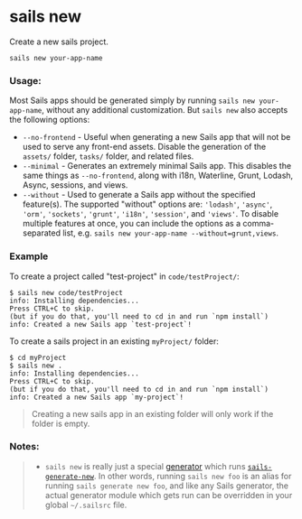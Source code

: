 # sails new

Create a new sails project.

```usage
sails new your-app-name
```

### Usage:

Most Sails apps should be generated simply by running `sails new your-app-name`, without any additional customization.  But `sails new` also accepts the following options:

  * `--no-frontend` - Useful when generating a new Sails app that will not be used to serve any front-end assets.  Disable the generation of the `assets/` folder, `tasks/` folder, and related files.
  * `--minimal` - Generates an extremely minimal Sails app.  This disables the same things as `--no-frontend`, along with i18n, Waterline, Grunt, Lodash, Async, sessions, and views.
  * `--without` - Used to generate a Sails app without the specified feature(s). The supported "without" options are: `'lodash'`, `'async'`, `'orm'`, `'sockets'`, `'grunt'`, `'i18n'`, `'session'`, and `'views'`. To disable multiple features at once, you can include the options as a comma-separated list, e.g. `sails new your-app-name --without=grunt,views`.


### Example

To create a project called "test-project" in `code/testProject/`:

```text
$ sails new code/testProject
info: Installing dependencies...
Press CTRL+C to skip.
(but if you do that, you'll need to cd in and run `npm install`)
info: Created a new Sails app `test-project`!
```

To create a sails project in an existing `myProject/` folder:

```text
$ cd myProject
$ sails new .
info: Installing dependencies...
Press CTRL+C to skip.
(but if you do that, you'll need to cd in and run `npm install`)
info: Created a new Sails app `my-project`!
```
> Creating a new sails app in an existing folder will only work if the folder is empty.

### Notes:
> + `sails new` is really just a special [generator](https://sailsjs.com/documentation/concepts/extending-sails/Generators) which runs [`sails-generate-new`](http://github.com/balderdashy/sails-generate-new).  In other words, running `sails new foo` is an alias for running `sails generate new foo`, and like any Sails generator, the actual generator module which gets run can be overridden in your global `~/.sailsrc` file.


<docmeta name="displayName" value="sails new">
<docmeta name="pageType" value="command">
